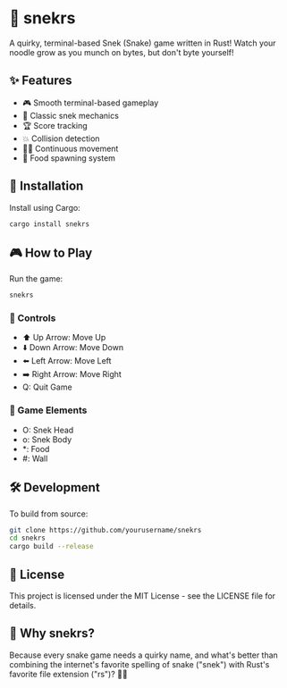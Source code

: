 # 🐍 snekrs

A quirky, terminal-based Snek (Snake) game written in Rust! Watch your noodle grow as you munch on bytes, but don't byte yourself! 

## ✨ Features

- 🎮 Smooth terminal-based gameplay
- 🐍 Classic snek mechanics
- 🏆 Score tracking
- 💥 Collision detection
- 🏃‍♂️ Continuous movement
- 🍎 Food spawning system

## 🚀 Installation

Install using Cargo:

```bash
cargo install snekrs
```

## 🎮 How to Play

Run the game:

```bash
snekrs
```

### 🎯 Controls

- ⬆️ Up Arrow: Move Up
- ⬇️ Down Arrow: Move Down
- ⬅️ Left Arrow: Move Left
- ➡️ Right Arrow: Move Right
- Q: Quit Game

### 🎨 Game Elements

- O: Snek Head
- o: Snek Body
- *: Food
- #: Wall

## 🛠️ Development

To build from source:

```bash
git clone https://github.com/yourusername/snekrs
cd snekrs
cargo build --release
```

## 📜 License

This project is licensed under the MIT License - see the LICENSE file for details.

## 🤔 Why snekrs?

Because every snake game needs a quirky name, and what's better than combining the internet's favorite spelling of snake ("snek") with Rust's favorite file extension ("rs")? 🦀🐍
